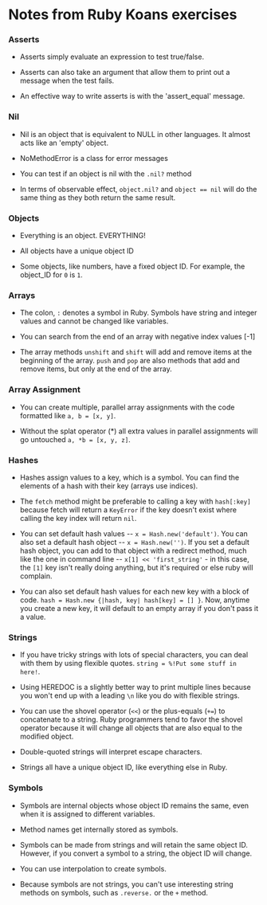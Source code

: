 # Notes from Ruby Koans exercises

### Asserts

* Asserts simply evaluate an expression to test true/false.

* Asserts can also take an argument that allow them to print out a
  message when the test fails.

* An effective way to write asserts is with the 'assert_equal' message.

### Nil

* Nil is an object that is equivalent to NULL in other languages. It almost
  acts like an 'empty' object.
  
* NoMethodError is a class for error messages

* You can test if an object is nil with the `.nil?` method

* In terms of observable effect, `object.nil?` and `object == nil` will
  do the same thing as they both return the same result.

### Objects

* Everything is an object. EVERYTHING!

* All objects have a unique object ID

* Some objects, like numbers, have a fixed object ID.
  For example, the object_ID for `0` is `1`.

### Arrays

* The colon, `:` denotes a symbol in Ruby. Symbols have string and integer 
  values and cannot be changed like variables. 

* You can search from the end of an array with negative index values [-1]

* The array methods `unshift` and `shift` will add and remove items at the
  beginning of the array. `push` and `pop` are also methods that add and
  remove items, but only at the end of the array.

### Array Assignment

* You can create multiple, parallel array assignments with the code
  formatted like `a, b = [x, y]`.
  
* Without the splat operator (*) all extra values in parallel assignments
  will go untouched `a, *b = [x, y, z]`.

### Hashes

* Hashes assign values to a key, which is a symbol. You can find the elements
  of a hash with their key (arrays use indices).

* The `fetch` method might be preferable to calling a key with `hash[:key]`
  because fetch will return a `KeyError` if the key doesn't exist where
  calling the key index will return `nil`.
  
* You can set default hash values -- `x = Hash.new('default')`. You can also
  set a default hash object -- `x = Hash.new('')`. If you set a default hash
  object, you can add to that object with a redirect method, much like the
  one in command line -- `x[1] << 'first_string'` - in this case, the `[1]`
  key isn't really doing anything, but it's required or else ruby will complain.
  
* You can also set default hash values for each new key with a block of code.
  `hash = Hash.new {|hash, key| hash[key] = [] }`. Now, anytime you create a
  new key, it will default to an empty array if you don't pass it a value.

### Strings

* If you have tricky strings with lots of special characters, you can deal with
  them by using flexible quotes. `string = %!Put some stuff in here!`.
  
* Using HEREDOC is a slightly better way to print multiple lines because you
  won't end up with a leading `\n` like you do with flexible strings.
  
* You can use the shovel operator (`<<`) or the plus-equals (`+=`) to concatenate
  to a string. Ruby programmers tend to favor the shovel operator because it will
  change all objects that are also equal to the modified object.

* Double-quoted strings will interpret escape characters.

* Strings all have a unique object ID, like everything else in Ruby.

### Symbols

* Symbols are internal objects whose object ID remains the same, even when it
  is assigned to different variables.
  
* Method names get internally stored as symbols.

* Symbols can be made from strings and will retain the same object ID. However, if
  you convert a symbol to a string, the object ID will change.
  
* You can use interpolation to create symbols.
 
* Because symbols are not strings, you can't use interesting string methods on
  symbols, such as `.reverse.` or the `+` method.
